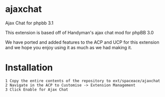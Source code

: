 # ajaxchat
Ajax Chat for phpbb 3.1

This extension is based off of Handyman's ajax chat mod for phpBB 3.0

We have ported and added features to the ACP and UCP for this extension and we hope you enjoy using it as much as we had making it.

# Installation

    1 Copy the entire contents of the repository to ext/spaceace/ajaxchat
    2 Navigate in the ACP to Customise -> Extension Management
    3 Click Enable for Ajax Chat
